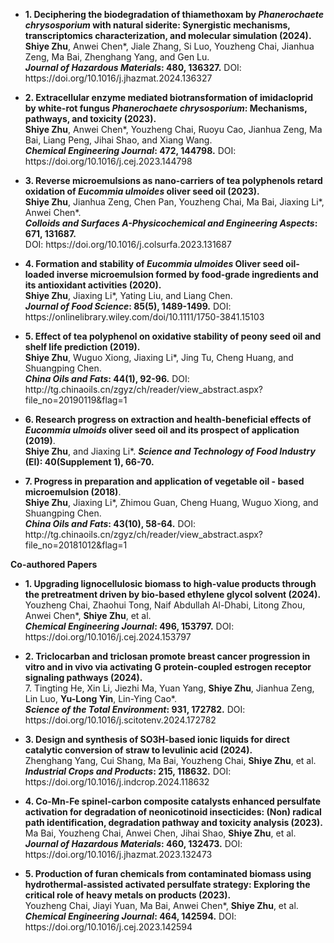 - <p><strong><strong>1. Deciphering the biodegradation of thiamethoxam by <i>Phanerochaete chrysosporium</i> with natural siderite: Synergistic mechanisms, transcriptomics characterization, and molecular simulation  (2024).</strong></strong> <br><strong>Shiye Zhu</strong>, Anwei Chen*, Jiale Zhang, Si Luo, Youzheng Chai, Jianhua Zeng, Ma Bai, Zhenghang Yang, and Gen Lu. <br><strong><em>Journal of Hazardous Materials</em>: 480, 136327.</strong> DOI: https://doi.org/10.1016/j.jhazmat.2024.136327</p>

- <p><strong><strong>2. Extracellular enzyme mediated biotransformation of imidacloprid by white-rot fungus <i>Phanerochaete chrysosporium</i>: Mechanisms, pathways, and toxicity (2023).</strong></strong> <br><strong>Shiye Zhu</strong>, Anwei Chen*, Youzheng Chai, Ruoyu Cao, Jianhua Zeng, Ma Bai, Liang Peng, Jihai Shao, and Xiang Wang. <br><strong><em>Chemical Engineering Journal</em>: 472, 144798.</strong> DOI: https://doi.org/10.1016/j.cej.2023.144798</p>

- <p><strong><strong>3. Reverse microemulsions as nano-carriers of tea polyphenols retard oxidation of <i>Eucommia ulmoides</i> oliver seed oil (2023).</strong></strong> <br><strong>Shiye Zhu</strong>, Jianhua Zeng, Chen Pan, Youzheng Chai, Ma Bai, Jiaxing Li*, Anwei Chen*. <br><strong><em>Colloids and Surfaces A-Physicochemical and Engineering Aspects</em>: 671, 131687.</strong> <br>DOI: https://doi.org/10.1016/j.colsurfa.2023.131687</p>

- <p><strong><strong>4. Formation and stability of <i>Eucommia ulmoides</i> Oliver seed oil‐loaded inverse microemulsion formed by food‐grade ingredients and its antioxidant activities (2020).</strong></strong> <br><strong>Shiye Zhu</strong>, Jiaxing Li*, Yating Liu, and Liang Chen.<br><strong><em>Journal of Food Science</em>: 85(5), 1489-1499.</strong> DOI: https://onlinelibrary.wiley.com/doi/10.1111/1750-3841.15103</p>

- <p><strong><strong>5. Effect of tea polyphenol on oxidative stability of peony seed oil and  shelf life prediction (2019).</strong></strong> <br><strong>Shiye Zhu</strong>, Wuguo Xiong, Jiaxing Li*, Jing Tu, Cheng Huang, and Shuangping Chen.<br><strong><em>China Oils and Fats</em>: 44(1), 92-96.</strong> DOI: http://tg.chinaoils.cn/zgyz/ch/reader/view_abstract.aspx?file_no=20190119&flag=1</p>

- <p><strong><strong>6. Research progress on extraction and health-beneficial effects of <i>Eucommia ulmoids</i> oliver seed oil and its prospect of application (2019)</strong></strong>.<br><strong>Shiye Zhu</strong>, and Jiaxing Li*. <strong><em>Science and Technology of Food Industry</em> (EI): 40(Supplement 1), 66-70.</strong></p>

- <p><strong><strong>7. Progress in preparation and application of vegetable  oil - based microemulsion (2018)</strong></strong>.<br><strong>Shiye Zhu</strong>, Jiaxing Li*, Zhimou Guan, Cheng Huang, Wuguo Xiong, and Shuangping Chen.<br><strong><em>China Oils and Fats</em>: 43(10), 58-64.</strong> DOI: http://tg.chinaoils.cn/zgyz/ch/reader/view_abstract.aspx?file_no=20181012&flag=1</p>

<strong><strong>Co-authored Papers</strong></strong>
- <p><strong><strong>1. Upgrading lignocellulosic biomass to high-value products through the pretreatment driven by bio-based ethylene glycol solvent (2024).</strong></strong> <br>Youzheng Chai, Zhaohui Tong, Naif Abdullah Al-Dhabi, Litong Zhou, Anwei Chen*, <strong>Shiye Zhu</strong>, et al. <br><strong><em>Chemical Engineering Journal</em>: 496, 153797.</strong> DOI: https://doi.org/10.1016/j.cej.2024.153797</p>

- <p><strong><strong>2. Triclocarban and triclosan promote breast cancer progression in vitro and in vivo via activating G   protein-coupled estrogen receptor signaling pathways (2024).</strong></strong> <br>7.	Tingting He, Xin Li, Jiezhi Ma, Yuan Yang, <strong>Shiye Zhu</strong>, Jianhua Zeng, Lin Luo, <strong>Yu-Long Yin</strong>, Lin-Ying Cao*. <br><strong><em>Science of the Total Environment</em>: 931, 172782.</strong> DOI: https://doi.org/10.1016/j.scitotenv.2024.172782</p>

- <p><strong><strong>3. Design and synthesis of SO3H-based ionic liquids for direct catalytic conversion of straw to levulinic acid (2024).</strong></strong> <br>Zhenghang Yang, Cui Shang, Ma Bai, Youzheng Chai, <strong>Shiye Zhu</strong>, et al. <br><strong><em>Industrial Crops and Products</em>: 215, 118632.</strong> DOI: https://doi.org/10.1016/j.indcrop.2024.118632</p>

- <p><strong><strong>4. Co-Mn-Fe spinel-carbon composite catalysts enhanced persulfate activation for degradation of neonicotinoid insecticides: (Non) radical path identification, degradation pathway and toxicity analysis (2023).</strong></strong> <br>Ma Bai, Youzheng Chai, Anwei Chen, Jihai Shao, <strong>Shiye Zhu</strong>, et al. <br><strong><em>Journal of Hazardous Materials</em>: 460, 132473.</strong> DOI: https://doi.org/10.1016/j.jhazmat.2023.132473</p>

- <p><strong><strong>5. Production of furan chemicals from contaminated biomass using hydrothermal-assisted activated persulfate strategy: Exploring the critical role of heavy metals on products (2023).</strong></strong> <br>Youzheng Chai, Jiayi Yuan, Ma Bai, Anwei Chen*, <strong>Shiye Zhu</strong>, et al. <br><strong><em>Chemical Engineering Journal</em>: 464, 142594.</strong> DOI: https://doi.org/10.1016/j.cej.2023.142594</p>

